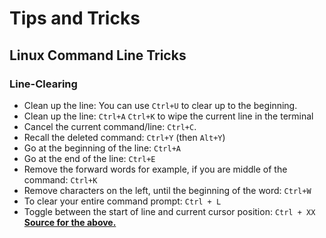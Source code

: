 # Tips and Tricks

## Linux Command Line Tricks

### Line-Clearing

- Clean up the line: You can use `Ctrl+U` to clear up to the beginning.
- Clean up the line: `Ctrl+A` `Ctrl+K` to wipe the current line in the terminal
- Cancel the current command/line: `Ctrl+C`.
- Recall the deleted command: `Ctrl+Y` (then `Alt+Y`)
- Go at the beginning of the line: `Ctrl+A`
- Go at the end of the line: `Ctrl+E`
- Remove the forward words for example, if you are middle of the command: `Ctrl+K`
- Remove characters on the left, until the beginning of the word: `Ctrl+W`
- To clear your entire command prompt: `Ctrl + L`
- Toggle between the start of line and current cursor position: `Ctrl + XX`
**[Source for the above.](https://stackoverflow.com/a/16687377/5000626)**